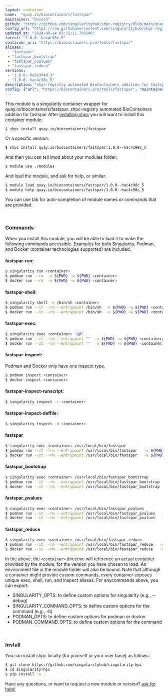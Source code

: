 ```yaml
---
layout: container
name:  "quay.io/biocontainers/fastspar"
maintainer: "@vsoch"
github: "https://github.com/singularityhub/shpc-registry/blob/main/quay.io/biocontainers/fastspar/container.yaml"
config_url: "https://raw.githubusercontent.com/singularityhub/shpc-registry/main/quay.io/biocontainers/fastspar/container.yaml"
updated_at: "2024-08-14 03:15:11.795640"
latest: "1.0.0--hac4c98c_5"
container_url: "https://biocontainers.pro/tools/fastspar"
aliases:
 - "fastspar"
 - "fastspar_bootstrap"
 - "fastspar_pvalues"
 - "fastspar_reduce"
versions:
 - "1.0.0--he5b3f4d_3"
 - "1.0.0--hac4c98c_5"
description: "shpc-registry automated BioContainers addition for fastspar"
config: {"url": "https://biocontainers.pro/tools/fastspar", "maintainer": "@vsoch", "description": "shpc-registry automated BioContainers addition for fastspar", "latest": {"1.0.0--hac4c98c_5": "sha256:384de55641349834be2e18a23bb8b7d64e317ed91eac6563ef9f57b6f38cae70"}, "tags": {"1.0.0--he5b3f4d_3": "sha256:33bd34aa33f7d0b52778ebe9382a19f0c137920135acae647bb87e2dfead9a33", "1.0.0--hac4c98c_5": "sha256:384de55641349834be2e18a23bb8b7d64e317ed91eac6563ef9f57b6f38cae70"}, "docker": "quay.io/biocontainers/fastspar", "aliases": {"fastspar": "/usr/local/bin/fastspar", "fastspar_bootstrap": "/usr/local/bin/fastspar_bootstrap", "fastspar_pvalues": "/usr/local/bin/fastspar_pvalues", "fastspar_reduce": "/usr/local/bin/fastspar_reduce"}}
---
```


This module is a singularity container wrapper for quay.io/biocontainers/fastspar.
shpc-registry automated BioContainers addition for fastspar
After [installing shpc](#install) you will want to install this container module:


```bash
$ shpc install quay.io/biocontainers/fastspar
```

Or a specific version:

```bash
$ shpc install quay.io/biocontainers/fastspar:1.0.0--hac4c98c_5
```

And then you can tell lmod about your modules folder:

```bash
$ module use ./modules
```

And load the module, and ask for help, or similar.

```bash
$ module load quay.io/biocontainers/fastspar/1.0.0--hac4c98c_5
$ module help quay.io/biocontainers/fastspar/1.0.0--hac4c98c_5
```

You can use tab for auto-completion of module names or commands that are provided.

<br>

### Commands

When you install this module, you will be able to load it to make the following commands accessible.
Examples for both Singularity, Podman, and Docker (container technologies supported) are included.

#### fastspar-run:

```bash
$ singularity run <container>
$ podman run --rm  -v ${PWD} -w ${PWD} <container>
$ docker run --rm  -v ${PWD} -w ${PWD} <container>
```

#### fastspar-shell:

```bash
$ singularity shell -s /bin/sh <container>
$ podman run --it --rm --entrypoint /bin/sh  -v ${PWD} -w ${PWD} <container>
$ docker run --it --rm --entrypoint /bin/sh  -v ${PWD} -w ${PWD} <container>
```

#### fastspar-exec:

```bash
$ singularity exec <container> "$@"
$ podman run --it --rm --entrypoint ""  -v ${PWD} -w ${PWD} <container> "$@"
$ docker run --it --rm --entrypoint ""  -v ${PWD} -w ${PWD} <container> "$@"
```

#### fastspar-inspect:

Podman and Docker only have one inspect type.

```bash
$ podman inspect <container>
$ docker inspect <container>
```

#### fastspar-inspect-runscript:

```bash
$ singularity inspect -r <container>
```

#### fastspar-inspect-deffile:

```bash
$ singularity inspect -d <container>
```


#### fastspar

```bash
$ singularity exec <container> /usr/local/bin/fastspar
$ podman run --it --rm --entrypoint /usr/local/bin/fastspar   -v ${PWD} -w ${PWD} <container> -c " $@"
$ docker run --it --rm --entrypoint /usr/local/bin/fastspar   -v ${PWD} -w ${PWD} <container> -c " $@"
```


#### fastspar_bootstrap

```bash
$ singularity exec <container> /usr/local/bin/fastspar_bootstrap
$ podman run --it --rm --entrypoint /usr/local/bin/fastspar_bootstrap   -v ${PWD} -w ${PWD} <container> -c " $@"
$ docker run --it --rm --entrypoint /usr/local/bin/fastspar_bootstrap   -v ${PWD} -w ${PWD} <container> -c " $@"
```


#### fastspar_pvalues

```bash
$ singularity exec <container> /usr/local/bin/fastspar_pvalues
$ podman run --it --rm --entrypoint /usr/local/bin/fastspar_pvalues   -v ${PWD} -w ${PWD} <container> -c " $@"
$ docker run --it --rm --entrypoint /usr/local/bin/fastspar_pvalues   -v ${PWD} -w ${PWD} <container> -c " $@"
```


#### fastspar_reduce

```bash
$ singularity exec <container> /usr/local/bin/fastspar_reduce
$ podman run --it --rm --entrypoint /usr/local/bin/fastspar_reduce   -v ${PWD} -w ${PWD} <container> -c " $@"
$ docker run --it --rm --entrypoint /usr/local/bin/fastspar_reduce   -v ${PWD} -w ${PWD} <container> -c " $@"
```



In the above, the `<container>` directive will reference an actual container provided
by the module, for the version you have chosen to load. An environment file in the
module folder will also be bound. Note that although a container
might provide custom commands, every container exposes unique exec, shell, run, and
inspect aliases. For anycommands above, you can export:

 - SINGULARITY_OPTS: to define custom options for singularity (e.g., --debug)
 - SINGULARITY_COMMAND_OPTS: to define custom options for the command (e.g., -b)
 - PODMAN_OPTS: to define custom options for podman or docker
 - PODMAN_COMMAND_OPTS: to define custom options for the command

<br>

### Install

You can install shpc locally (for yourself or your user base) as follows:

```bash
$ git clone https://github.com/singularityhub/singularity-hpc
$ cd singularity-hpc
$ pip install -e .
```

Have any questions, or want to request a new module or version? [ask for help!](https://github.com/singularityhub/singularity-hpc/issues)